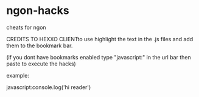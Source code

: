 # ngon-hacks
cheats for ngon

CREDITS TO HEXXO CLIENTto use highlight the text in the .js files and add them to the bookmark bar. 

(if you dont have bookmarks enabled type "javascript:" in the url bar then paste to execute the hacks)

example: 

javascript:console.log('hi reader')
